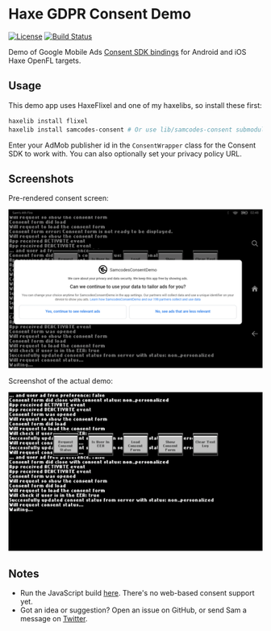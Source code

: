 # Haxe GDPR Consent Demo

[![License](http://img.shields.io/:license-mit-blue.svg?style=flat-square)](https://github.com/Tw1ddle/samcodes-consent-demo/blob/master/LICENSE)
[![Build Status](https://img.shields.io/travis/Tw1ddle/samcodes-consent-demo.svg?style=flat-square)](https://travis-ci.org/Tw1ddle/samcodes-consent-demo)

Demo of Google Mobile Ads [Consent SDK bindings](https://github.com/Tw1ddle/samcodes-consent) for Android and iOS Haxe OpenFL targets.

## Usage

This demo app uses HaxeFlixel and one of my haxelibs, so install these first:

```bash
haxelib install flixel
haxelib install samcodes-consent # Or use lib/samcodes-consent submodule in the repo
```

Enter your AdMob publisher id in the ```ConsentWrapper``` class for the Consent SDK to work with. You can also optionally set your privacy policy URL.

## Screenshots

Pre-rendered consent screen:

![](screenshots/prerendered-consent-dialog.png?raw=true)

Screenshot of the actual demo:

![](screenshots/app-screenshot.png?raw=true)

## Notes
 * Run the JavaScript build [here](https://github.com/Tw1ddle/samcodes-consent-demo/index.html). There's no web-based consent support yet.
 * Got an idea or suggestion? Open an issue on GitHub, or send Sam a message on [Twitter](https://twitter.com/Sam_Twidale).